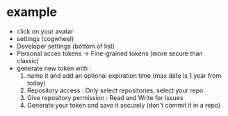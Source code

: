 # example

- click on your avatar
- settings (cogwheel)
- Developer settings (bottom of list)
- Personal acces tokens -> Fine-grained tokens (more secure than classic)
- generate new token with : 
    1. name it and add an optional expiration time (max date is 1 year from today)
    2. Repository access : Only select repositories, select your repo
    3. Give repository permission : Read and Write for Issues
    4. Generate your token and save it securely (don't commit it in a repo)
  